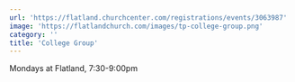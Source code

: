 ```yaml
---
url: 'https://flatland.churchcenter.com/registrations/events/3063987'
image: 'https://flatlandchurch.com/images/tp-college-group.png'
category: ''
title: 'College Group'
---
```


Mondays at Flatland, 7:30-9:00pm

